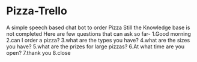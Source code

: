 # Pizza-Trello
A simple speech based chat bot to  order Pizza
Still the Knowledge base is not completed 
Here are few questions that can ask so far-
1.Good morning
2.can I order a pizza?
3.what are the types you have?
4.what are the sizes you have?
5.what are the prizes for large pizzas?
6.At what time are you open?
7.thank you
8.close
